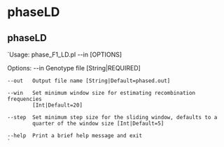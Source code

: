 # phaseLD

## phaseLD

`Usage:
    phase_F1_LD.pl --in [OPTIONS]

Options:
    --in    Genotype file [String|REQUIRED]

    --out   Output file name [String|Default=phased.out]

    --win   Set minimum window size for estimating recombination frequencies
            [Int|Default=20]

    --step  Set minimum step size for the sliding window, defaults to a
            quarter of the window size [Int|Default=5]

    --help  Print a brief help message and exit
    `
